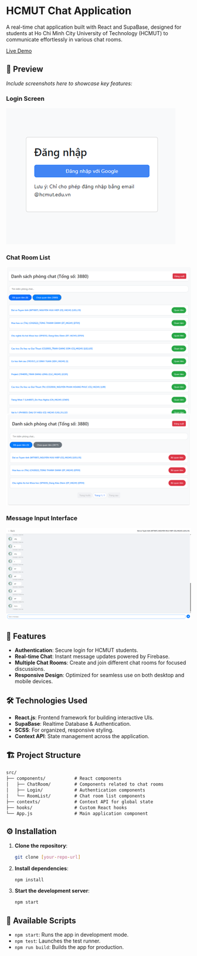 # HCMUT Chat Application

A real-time chat application built with React and SupaBase, designed for students at Ho Chi Minh City University of Technology (HCMUT) to communicate effortlessly in various chat rooms.

[Live Demo](https://hcmut-chat-app.vercel.app/login)

## 📱 Preview

*Include screenshots here to showcase key features:*

### Login Screen
![Login Screen](preview/pre2.png)

### Chat Room List
![Chat Room List 1](preview/pre1.png)
![Chat Room List 2](preview/pre4.png)

### Message Input Interface
![Message Input Interface](preview/pre3.png)

## 🚀 Features

- **Authentication**: Secure login for HCMUT students.
- **Real-time Chat**: Instant message updates powered by Firebase.
- **Multiple Chat Rooms**: Create and join different chat rooms for focused discussions.
- **Responsive Design**: Optimized for seamless use on both desktop and mobile devices.

## 🛠️ Technologies Used

- **React.js**: Frontend framework for building interactive UIs.
- **SupaBase**: Realtime Database & Authentication.
- **SCSS**: For organized, responsive styling.
- **Context API**: State management across the application.

## 🏗️ Project Structure

```
src/
├── components/           # React components
│   ├── ChatRoom/         # Components related to chat rooms
│   ├── Login/            # Authentication components
│   └── RoomList/         # Chat room list components
├── contexts/             # Context API for global state
├── hooks/                # Custom React hooks
└── App.js                # Main application component
```

## ⚙️ Installation

1. **Clone the repository**:
   ```bash
   git clone [your-repo-url]
   ```

2. **Install dependencies**:
   ```bash
   npm install
   ```

4. **Start the development server**:
   ```bash
   npm start
   ```

## 🔄 Available Scripts

- `npm start`: Runs the app in development mode.
- `npm test`: Launches the test runner.
- `npm run build`: Builds the app for production.



